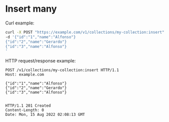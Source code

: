 # Insert many

Curl example:

```sh
curl -X POST "https://example.com/v1/collections/my-collection:insert" \
-d '{"id":"1","name":"Alfonso"}
{"id":"2","name":"Gerardo"}
{"id":"3","name":"Alfonso"}
'
```


HTTP request/response example:

```http
POST /v1/collections/my-collection:insert HTTP/1.1
Host: example.com

{"id":"1","name":"Alfonso"}
{"id":"2","name":"Gerardo"}
{"id":"3","name":"Alfonso"}


HTTP/1.1 201 Created
Content-Length: 0
Date: Mon, 15 Aug 2022 02:08:13 GMT


```


